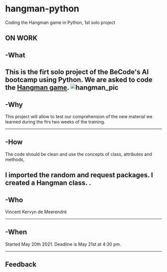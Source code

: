 # hangman-python
Coding the Hangman game in Python, 1st solo project

ON WORK 
---

## -What
This is the firt solo project of the BeCode's AI bootcamp using Python. We are asked to 
code the [Hangman game](https://en.wikipedia.org/wiki/Hangman_(game)).
![hangman_pic](https://camo.githubusercontent.com/6b01d4f999e7351a4c62597fd64843e4f08339ad36eceb68fc77a514af9c3e51/68747470733a2f2f75706c6f61642e77696b696d656469612e6f72672f77696b6970656469612f636f6d6d6f6e732f7468756d622f662f66342f48616e676d616e5f67616d652e6a70672f38303070782d48616e676d616e5f67616d652e6a7067)
---
## -Why
This project will allow to test our comprehension of the new material we learned during the firs two weeks of the training.

---
## -How
The code should be clean and use the concepts of class, attributes and methods,
 
I imported the random and request packages.
I created a Hangman class.
.
---

## -Who
Vincent Kervyn de Meerendré

---
## -When
Started May 20th 2021.
Deadline is May 21st at 4:30 pm.

---
## Feedback
 
